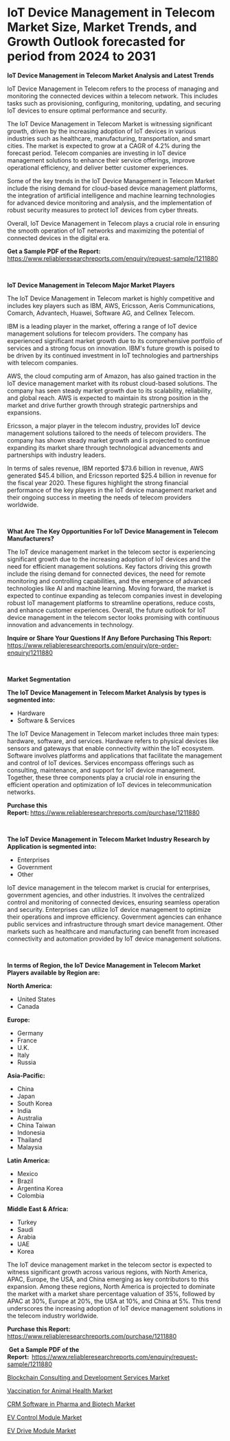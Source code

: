 <p><h1>IoT Device Management in Telecom Market Size, Market Trends, and Growth Outlook forecasted for period from 2024 to 2031</h1></p><p><strong>IoT Device Management in Telecom Market Analysis and Latest Trends</strong></p>
<p><p>IoT Device Management in Telecom refers to the process of managing and monitoring the connected devices within a telecom network. This includes tasks such as provisioning, configuring, monitoring, updating, and securing IoT devices to ensure optimal performance and security.</p><p>The IoT Device Management in Telecom Market is witnessing significant growth, driven by the increasing adoption of IoT devices in various industries such as healthcare, manufacturing, transportation, and smart cities. The market is expected to grow at a CAGR of 4.2% during the forecast period. Telecom companies are investing in IoT device management solutions to enhance their service offerings, improve operational efficiency, and deliver better customer experiences.</p><p>Some of the key trends in the IoT Device Management in Telecom Market include the rising demand for cloud-based device management platforms, the integration of artificial intelligence and machine learning technologies for advanced device monitoring and analysis, and the implementation of robust security measures to protect IoT devices from cyber threats.</p><p>Overall, IoT Device Management in Telecom plays a crucial role in ensuring the smooth operation of IoT networks and maximizing the potential of connected devices in the digital era.</p></p>
<p><strong>Get a Sample PDF of the Report:&nbsp;</strong> <a href="https://www.reliableresearchreports.com/enquiry/request-sample/1211880">https://www.reliableresearchreports.com/enquiry/request-sample/1211880</a></p>
<p>&nbsp;</p>
<p><strong>IoT Device Management in Telecom Major Market Players</strong></p>
<p><p>The IoT Device Management in Telecom market is highly competitive and includes key players such as IBM, AWS, Ericsson, Aeris Communications, Comarch, Advantech, Huawei, Software AG, and Cellnex Telecom.</p><p>IBM is a leading player in the market, offering a range of IoT device management solutions for telecom providers. The company has experienced significant market growth due to its comprehensive portfolio of services and a strong focus on innovation. IBM's future growth is poised to be driven by its continued investment in IoT technologies and partnerships with telecom companies.</p><p>AWS, the cloud computing arm of Amazon, has also gained traction in the IoT device management market with its robust cloud-based solutions. The company has seen steady market growth due to its scalability, reliability, and global reach. AWS is expected to maintain its strong position in the market and drive further growth through strategic partnerships and expansions.</p><p>Ericsson, a major player in the telecom industry, provides IoT device management solutions tailored to the needs of telecom providers. The company has shown steady market growth and is projected to continue expanding its market share through technological advancements and partnerships with industry leaders.</p><p>In terms of sales revenue, IBM reported $73.6 billion in revenue, AWS generated $45.4 billion, and Ericsson reported $25.4 billion in revenue for the fiscal year 2020. These figures highlight the strong financial performance of the key players in the IoT device management market and their ongoing success in meeting the needs of telecom providers worldwide.</p></p>
<p>&nbsp;</p>
<p><strong>What Are The Key Opportunities For IoT Device Management in Telecom Manufacturers?</strong></p>
<p><p>The IoT device management market in the telecom sector is experiencing significant growth due to the increasing adoption of IoT devices and the need for efficient management solutions. Key factors driving this growth include the rising demand for connected devices, the need for remote monitoring and controlling capabilities, and the emergence of advanced technologies like AI and machine learning. Moving forward, the market is expected to continue expanding as telecom companies invest in developing robust IoT management platforms to streamline operations, reduce costs, and enhance customer experiences. Overall, the future outlook for IoT device management in the telecom sector looks promising with continuous innovation and advancements in technology.</p></p>
<p><strong>Inquire or Share Your Questions If Any Before Purchasing This Report:</strong> <a href="https://www.reliableresearchreports.com/enquiry/pre-order-enquiry/1211880">https://www.reliableresearchreports.com/enquiry/pre-order-enquiry/1211880</a></p>
<p>&nbsp;</p>
<p><strong>Market Segmentation</strong></p>
<p><strong>The IoT Device Management in Telecom Market Analysis by types is segmented into:</strong></p>
<p><ul><li>Hardware</li><li>Software & Services</li></ul></p>
<p><p>The IoT Device Management in Telecom market includes three main types: hardware, software, and services. Hardware refers to physical devices like sensors and gateways that enable connectivity within the IoT ecosystem. Software involves platforms and applications that facilitate the management and control of IoT devices. Services encompass offerings such as consulting, maintenance, and support for IoT device management. Together, these three components play a crucial role in ensuring the efficient operation and optimization of IoT devices in telecommunication networks.</p></p>
<p><strong>Purchase this Report:&nbsp;</strong><a href="https://www.reliableresearchreports.com/purchase/1211880">https://www.reliableresearchreports.com/purchase/1211880</a></p>
<p>&nbsp;</p>
<p><strong>The IoT Device Management in Telecom Market Industry Research by Application is segmented into:</strong></p>
<p><ul><li>Enterprises</li><li>Government</li><li>Other</li></ul></p>
<p><p>IoT device management in the telecom market is crucial for enterprises, government agencies, and other industries. It involves the centralized control and monitoring of connected devices, ensuring seamless operation and security. Enterprises can utilize IoT device management to optimize their operations and improve efficiency. Government agencies can enhance public services and infrastructure through smart device management. Other markets such as healthcare and manufacturing can benefit from increased connectivity and automation provided by IoT device management solutions.</p></p>
<p>&nbsp;</p>
<p><strong>In terms of Region, the IoT Device Management in Telecom Market Players available by Region are:</strong></p>
<p>
    <p> <strong> North America: </strong>
        <ul>
            <li>United States</li>
            <li>Canada</li>
        </ul>
        </p> 
    <p> <strong> Europe: </strong>
        <ul>
            <li>Germany</li>
            <li>France</li>
            <li>U.K.</li>
            <li>Italy</li>
            <li>Russia</li>
        </ul>
        </p> 
    <p> <strong> Asia-Pacific: </strong>
        <ul>
            <li>China</li>
            <li>Japan</li>
            <li>South Korea</li>
            <li>India</li>
            <li>Australia</li>
            <li>China Taiwan</li>
            <li>Indonesia</li>
            <li>Thailand</li>
            <li>Malaysia</li>
        </ul>
        </p> 
    <p> <strong> Latin America: </strong>
        <ul>
            <li>Mexico</li>
            <li>Brazil</li>
            <li>Argentina Korea</li>
            <li>Colombia</li>
        </ul>
        </p> 
    <p> <strong> Middle East & Africa: </strong>
        <ul>
            <li>Turkey</li>
            <li>Saudi</li>
            <li>Arabia</li>
            <li>UAE</li>
            <li>Korea</li>
        </ul>
    </p>
    </p>
<p><p>The IoT device management market in the telecom sector is expected to witness significant growth across various regions, with North America, APAC, Europe, the USA, and China emerging as key contributors to this expansion. Among these regions, North America is projected to dominate the market with a market share percentage valuation of 35%, followed by APAC at 30%, Europe at 20%, the USA at 10%, and China at 5%. This trend underscores the increasing adoption of IoT device management solutions in the telecom industry worldwide.</p></p>
<p><strong>Purchase this Report: </strong><a href="https://www.reliableresearchreports.com/purchase/1211880">https://www.reliableresearchreports.com/purchase/1211880</a></p>
<p>&nbsp;<strong>Get a Sample PDF of the Report:&nbsp;&nbsp;</strong><a href="https://www.reliableresearchreports.com/enquiry/request-sample/1211880">https://www.reliableresearchreports.com/enquiry/request-sample/1211880</a></p>
<p><strong></strong></p>
<p><p><a href="https://medium.com/@oralhayes/blockchain-consulting-and-development-services-market-share-evolution-and-market-growth-trends-2024-6e3efbd581e3">Blockchain Consulting and Development Services Market</a></p><p><a href="https://medium.com/@oralhayes/vaccination-for-animal-health-market-share-evolution-and-market-growth-trends-2024-2031-67e74b5165b8">Vaccination for Animal Health Market</a></p><p><a href="https://medium.com/@oralhayes/crm-software-in-pharma-and-biotech-market-research-report-its-history-and-forecast-2024-to-2031-16925b1fa3ec">CRM Software in Pharma and Biotech Market</a></p><p><a href="https://medium.com/@oralhayes/ev-control-module-market-the-key-to-successful-business-strategy-forecast-till-2031-3b4792e2e3bb">EV Control Module Market</a></p><p><a href="https://medium.com/@oralhayes/ev-drive-module-market-research-report-its-history-and-forecast-2024-to-2031-51b5c99f35b9">EV Drive Module Market</a></p></p>